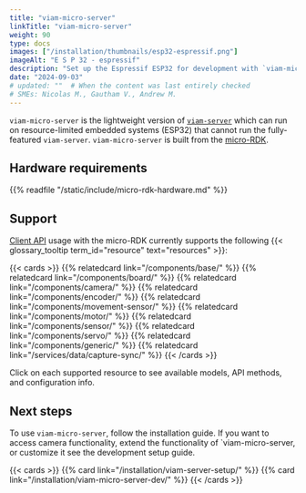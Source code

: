 ```yaml
---
title: "viam-micro-server"
linkTitle: "viam-micro-server"
weight: 90
type: docs
images: ["/installation/thumbnails/esp32-espressif.png"]
imageAlt: "E S P 32 - espressif"
description: "Set up the Espressif ESP32 for development with `viam-micro-server`."
date: "2024-09-03"
# updated: ""  # When the content was last entirely checked
# SMEs: Nicolas M., Gautham V., Andrew M.
---
```


`viam-micro-server` is the lightweight version of [`viam-server`](/architecture/rdk/) which can run on resource-limited embedded systems (ESP32) that cannot run the fully-featured `viam-server`.
`viam-micro-server` is built from the [micro-RDK](https://github.com/viamrobotics/micro-rdk/tree/main).

## Hardware requirements

{{% readfile "/static/include/micro-rdk-hardware.md" %}}

## Support

[Client API](/appendix/apis/) usage with the micro-RDK currently supports the following {{< glossary_tooltip term_id="resource" text="resources" >}}:

{{< cards >}}
{{% relatedcard link="/components/base/" %}}
{{% relatedcard link="/components/board/" %}}
{{% relatedcard link="/components/camera/" %}}
{{% relatedcard link="/components/encoder/" %}}
{{% relatedcard link="/components/movement-sensor/" %}}
{{% relatedcard link="/components/motor/" %}}
{{% relatedcard link="/components/sensor/" %}}
{{% relatedcard link="/components/servo/" %}}
{{% relatedcard link="/components/generic/" %}}
{{% relatedcard link="/services/data/capture-sync/" %}}
{{< /cards >}}

Click on each supported resource to see available models, API methods, and configuration info.

## Next steps

To use `viam-micro-server`, follow the installation guide.
If you want to access camera functionality, extend the functionality of `viam-micro-server, or customize it see the development setup guide.

{{< cards >}}
{{% card link="/installation/viam-server-setup/" %}}
{{% card link="/installation/viam-micro-server-dev/" %}}
{{< /cards >}}
